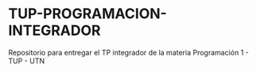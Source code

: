 # TUP-PROGRAMACION-INTEGRADOR
Repositorio para entregar el TP integrador de la materia Programación 1 - TUP - UTN
